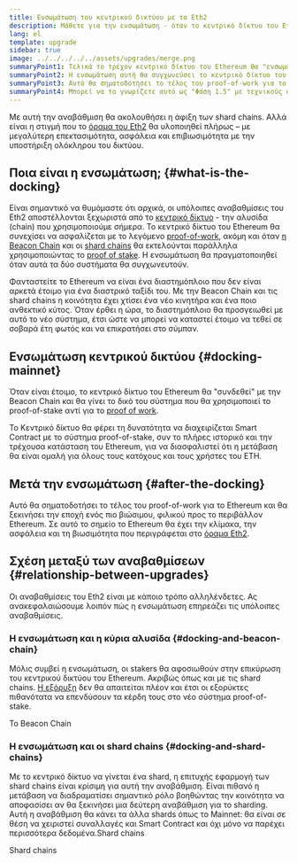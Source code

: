 ```yaml
---
title: Ενσωμάτωση του κεντρικού δικτύου με το Eth2
description: Μάθετε για την ενσωμάτωση - όταν το κεντρικό δίκτυο του Ethereum θα συνδεθεί με το Beacon Chain, το συντονισμένο σύστημα proof-of-stake.
lang: el
template: upgrade
sidebar: true
image: ../../../../../assets/upgrades/merge.png
summaryPoint1: Τελικά το τρέχον κεντρικό δίκτυο του Ethereum θα "ενσωματωθεί" με τις υπόλοιπες αναβαθμίσεις του Eth2.
summaryPoint2: Η ενσωμάτωση αυτή θα συγχωνεύσει το κεντρικό δίκτυο του "Eth1" με το beacon chain του Eth2 και το σύστημα διαλογής (sharding system).
summaryPoint3: Αυτό θα σηματοδοτήσει το τέλος του proof-of-work για το Ethereum και την πλήρη μετάβαση στο proof of stake.
summaryPoint4: Μπορεί να το γνωρίζετε αυτό ως "Φάση 1.5" με τεχνικούς όρους.
---
```


<UpgradeStatus dateKey="page-upgrades-merge-date">
    Με αυτή την αναβάθμιση θα ακολουθήσει η άφιξη των shard chains. Αλλά είναι η στιγμή που το <a href="/upgrades/vision/">όραμα του Eth2</a> θα υλοποιηθεί πλήρως – με μεγαλύτερη επεκτασιμότητα, ασφάλεια και επιβιωσιμότητα με την υποστήριξη ολόκληρου του δικτύου.
</UpgradeStatus>

## Ποια είναι η ενσωμάτωση; {#what-is-the-docking}

Είναι σημαντικό να θυμόμαστε ότι αρχικά, οι υπόλοιπες αναβαθμίσεις του Eth2 αποστέλλονται ξεχωριστά από το [κεντρικό δίκτυο](/glossary/#mainnet) - την αλυσίδα (chain) που χρησιμοποιούμε σήμερα. Το κεντρικό δίκτυο του Ethereum θα συνεχίσει να ασφαλίζεται με το λεγόμενο [proof-of-work](/developers/docs/consensus-mechanisms/pow/), ακόμη και όταν [η Beacon Chain](/upgrades/beacon-chain/) και οι [shard chains](/upgrades/sharding/) θα εκτελούνται παράλληλα χρησιμοποιώντας το [proof of stake](/developers/docs/consensus-mechanisms/pos/). Η ενσωμάτωση θα πραγματοποιηθεί όταν αυτά τα δύο συστήματα θα συγχωνευτούν.

Φανταστείτε το Ethereum να είναι ένα διαστημόπλοιο που δεν είναι αρκετά έτοιμο για ένα διαστρικό ταξίδι του. Με την Beacon Chain και τις shard chains η κοινότητα έχει χτίσει ένα νέο κινητήρα και ένα ποιο ανθεκτικό κύτος. Όταν έρθει η ώρα, το διαστημόπλοιο θα προσγειωθεί με αυτό το νέο σύστημα, έτσι ώστε να μπορεί να καταστεί έτοιμο να τεθεί σε σοβαρά έτη φωτός και να επικρατήσει στο σύμπαν.

## Ενσωμάτωση κεντρικού δικτύου {#docking-mainnet}

Όταν είναι έτοιμο, το κεντρικό δίκτυο του Ethereum θα "συνδεθεί" με την Beacon Chain και θα γίνει το δικό του σύστημα που θα χρησιμοποιεί το proof-of-stake αντί για το [proof of work](/developers/docs/consensus-mechanisms/pow/).

Το Κεντρικό δίκτυο θα φέρει τη δυνατότητα να διαχειρίζεται Smart Contract με το σύστημα proof-of-stake, συν το πλήρες ιστορικό και την τρέχουσα κατάσταση του Ethereum, για να διασφαλιστεί ότι η μετάβαση θα είναι ομαλή για όλους τους κατόχους και τους χρήστες του ETH.

## Μετά την ενσωμάτωση {#after-the-docking}

Αυτό θα σηματοδοτήσει το τέλος του proof-of-work για το Ethereum και θα ξεκινήσει την εποχή ενός πιο βιώσιμου, φιλικού προς το περιβάλλον Ethereum. Σε αυτό το σημείο το Ethereum θα έχει την κλίμακα, την ασφάλεια και τη βιωσιμότητα που περιγράφεται στο [όραμα Eth2](/upgrades/vision/).

## Σχέση μεταξύ των αναβαθμίσεων {#relationship-between-upgrades}

Οι αναβαθμίσεις του Eth2 είναι με κάποιο τρόπο αλληλένδετες. Ας ανακεφαλαιώσουμε λοιπόν πώς η ενσωμάτωση επηρεάζει τις υπόλοιπες αναβαθμίσεις.

### Η ενσωμάτωση και η κύρια αλυσίδα {#docking-and-beacon-chain}

Μόλις συμβεί η ενσωμάτωση, οι stakers θα αφοσιωθούν στην επικύρωση του κεντρικού δικτύου του Ethereum. Ακριβώς όπως και με τις shard chains. [Η εξόρυξη](/developers/docs/consensus-mechanisms/pow/mining/) δεν θα απαιτείται πλέον και έτσι οι εξορύκτες πιθανότατα να επενδύσουν τα κέρδη τους στο νέο σύστημα proof-of-stake.

<ButtonLink to="/upgrades/beacon-chain/">Το Beacon Chain</ButtonLink>

### Η ενσωμάτωση και οι shard chains {#docking-and-shard-chains}

Με το κεντρικό δίκτυο να γίνεται ένα shard, η επιτυχής εφαρμογή των shard chains είναι κρίσιμη για αυτή την αναβάθμιση. Είναι πιθανό η μετάβαση να διαδραματίσει σημαντικό ρόλο βοηθώντας την κοινότητα να αποφασίσει αν θα ξεκινήσει μια δεύτερη αναβάθμιση για το sharding. Αυτή η αναβάθμιση θα κάνει τα άλλα shards όπως το Mainnet: θα είναι σε θέση να χειριστεί συναλλαγές και Smart Contract και όχι μόνο να παρέχει περισσότερα δεδομένα.<ButtonLink to="/upgrades/sharding/">Shard chains</ButtonLink>

<ButtonLink to="/upgrades/sharding/">Shard chains</ButtonLink>
